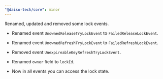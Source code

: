 ```yaml
---
"@daiso-tech/core": minor
---
```


Renamed, updated and removed some lock events.

- Renamed event `UnownedReleaseTryLockEvent` to `FailedReleaseLockEvent`.

- Renamed event `UnownedRefreshTryLockEvent` to `FailedRefreshLockEvent`.

- Removed event `UnexpireableKeyRefreshTryLockEvent`.

- Renamed `owner` field to `lockId`.

- Now in all events you can access the lock state.

